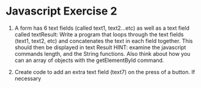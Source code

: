 # Javascript Exercise 2

1.	A form has 6 text fields (called text1, text2…etc) as well as a text field called textResult:
    Write a program that loops through the text fields (text1, text2, etc) and concatenates the text in each field together. This should then be displayed in text Result 
HINT: examine the javascript commands length, and the String functions. Also think about how you can an array of objects with the getElementById command.

3.	 Create code to add an extra text field (text7) on the press of a button. If necessary 
